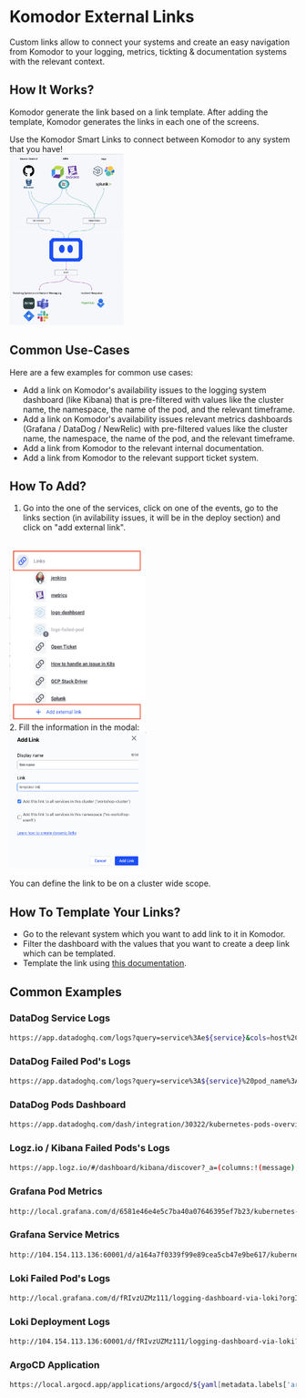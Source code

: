 # Komodor External Links

Custom links allow to connect your systems and create an easy navigation from Komodor to your logging, metrics, tickting & documentation systems with the relevant context.

## How It Works?

Komodor generate the link based on a link template. After adding the template, Komodor generates the links in each one of the screens.

Use the Komodor Smart Links to connect between Komodor to any system that you have!
<br>
<img title="example" src="./img/komodor-connectivity.png" width="200" height="300  ">

## Common Use-Cases

Here are a few examples for common use cases:

- Add a link on Komodor's availability issues to the logging system dashboard (like Kibana) that is pre-filtered with values like the cluster name, the namespace, the name of the pod, and the relevant timeframe. 
- Add a link on Komodor's availability issues relevant metrics dashboards (Grafana / DataDog / NewRelic) with pre-filtered values like the cluster name, the namespace, the name of the pod, and the relevant timeframe.
- Add a link from Komodor to the relevant internal documentation.
- Add a link from Komodor to the relevant support ticket system.

## How To Add?
1. Go into the one of the services, click on one of the events, go to the links section (in avilability issues, it will be in the deploy section) and click on "add external link".
<br>
<img title="example" src="./img/add-external-link.png" width="240" height="300">
<br>
2. Fill the information in the modal:
<br>
<img title="example" src="./img/external-link-wizard.png" width="240" height="240  ">

You can define the link to be on a cluster wide scope.

## How To Template Your Links?
- Go to the relevant system which you want to add link to it in Komodor.
- Filter the dashboard with the values that you want to create a deep link which can be templated.
- Template the link using [this documentation](/Learn/Annotations.html#how_2).

## Common Examples

### DataDog Service Logs
``` bash
https://app.datadoghq.com/logs?query=service%3Ae${service}&cols=host%2Cservice&index=%2A&messageDisplay=inline&stream_sort=desc&viz=timeseries&from_ts=${epochStart}&to_ts=${epochEnd}&live=true
```

### DataDog Failed Pod's Logs
``` bash
https://app.datadoghq.com/logs?query=service%3A${service}%20pod_name%3A${failedPod}&cols=service&index=%2A&messageDisplay=inline&stream_sort=time%2Cdesc&viz=stream&from_ts=${epochStart}&to_ts=${epochEnd}&live=false
```

### DataDog Pods Dashboard
``` bash
https://app.datadoghq.com/dash/integration/30322/kubernetes-pods-overview?tpl_var_cluster=${cluster}&tpl_var_deployment=${service}&tpl_var_namespace=${namespace}&from_ts=${epochStart}&to_ts=${epochEnd}&live=true
```

### Logz.io / Kibana Failed Pods's Logs
``` bash
https://app.logz.io/#/dashboard/kibana/discover?_a=(columns:!(message),filters:!(),index:'logzioCustomerIndex*',interval:auto,query:(language:lucene,query:'params.kubernetes.pod_name%20%3D%20${failedPod}'),sort:!(!('@timestamp',desc)))&_g=(filters:!(),refreshInterval:(pause:!t,value:0),time:(from:'${timestempStart=yyyy-MM-dd'T'HH:mm:ss.SSS}Z',to:'${timestempEnd=yyyy-MM-dd'T'HH:mm:ss.SSS}Z'))&accountIds=138818&switchToAccountId=138818
```

### Grafana Pod Metrics
``` bash
http://local.grafana.com/d/6581e46e4e5c7ba40a07646395ef7b23/kubernetes-compute-resources-pod?orgId=1&var-datasource=default&var-cluster=&var-namespace=$(namespace}&var-pod=${failedPod}&from={epochStart}&to=${epochEnd}
```

### Grafana Service Metrics
``` bash
http://104.154.113.136:60001/d/a164a7f0339f99e89cea5cb47e9be617/kubernetes-compute-resources-workload?orgId=1&var-datasource=default&var-cluster=&var-namespace=${namespace}&var-type=deployment&var-workload=${service}&from=${epochStart}&to=${epochEnd}
```

### Loki Failed Pod's Logs
``` bash
http://local.grafana.com/d/fRIvzUZMz111/logging-dashboard-via-loki?orgId=1&var-container=${yaml[spec.template.spec.containers[0].name]}&var-pod=${failedPod}&var-stream=All&var-searchable_pattern=&from=${epochStart}&to=${epochEnd}
```

### Loki Deployment Logs
``` bash
http://104.154.113.136:60001/d/fRIvzUZMz111/logging-dashboard-via-loki?orgId=1&refresh=5s&var-container=${yaml[spec.template.spec.containers[0].name]}&var-pod=All&var-stream=All&var-searchable_pattern=&from=${epochStart}&to=${epochEnd}
```

### ArgoCD Application
``` bash
https://local.argocd.app/applications/argocd/${yaml[metadata.labels['argocd.argoproj.io/instance']]}?view=tree
```

